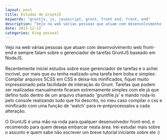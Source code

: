 ```yaml
---
layout: post
title: Estudos de GruntJS
keywords: "gruntjs, js, javascript, grunt, front end, front, end"
description: "Vejo na web várias pessoas que atuam com desenvolvimento web front-end e sempre falam sobre o gerenciador de tarefas GruntJS baseado em NodeJS."
date: 2013-12-12
categories: blog pessoal
---
```

Vejo na web várias pessoas que atuam com desenvolvimento web front-end e sempre falam sobre o gerenciador de tarefas GruntJS baseado em NodeJS.
<br /><br />
Recentemente iniciei estudos sobre esse gerenciador de tarefas e o achei incrivel, por mais que eu tenha realizado uma tarefa
bem boba e simples: Compilar arquivos SCSS em CSS e deixa-los minificados, fiquei muito impressionado pela facilidade de interação
do Grunt. Tarefas que podem ser realizadas manualmente ficaram extremamente simples com ele já que defino tudo dentro de um arquivo
chamado 'gruntfile.js' e mando roda-lo pelo console realizando tudo que foi descrito, no meu caso compilar o css e minificado com uma
função de 'watch' para re-préprocessalos a cada alteração.
<br /><br />
O GruntJS é uma mão na roda para qualquer desenvolvedor front-end, e recomendo para quem deseja embarcar nesta área. Irei estudar mais
sobre o assunto e quem sabe não escrever um breve tutorial iniciante sobre ele :)